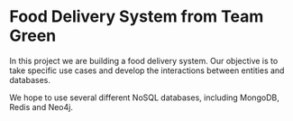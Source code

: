 # Food Delivery System from Team Green

In this project we are building a food delivery system. Our objective is to take specific use cases and develop the interactions between entities and databases.

We hope to use several different NoSQL databases, including MongoDB, Redis and Neo4j.